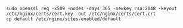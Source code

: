 	sudo openssl req -x509 -nodes -days 365 -newkey rsa:2048 -keyout /etc/nginx/certs/cert.key -out /etc/nginx/certs/cert.crt
	cp default /etc/nginx/sites-enabled/default
